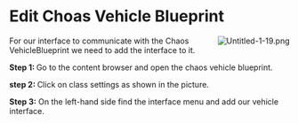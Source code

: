 # Edit Choas Vehicle Blueprint

<p><img style="float: right;" src="https://vertexschool.instructure.com/courses/289/files/18462/preview?verifier=Li9614NrD3WFeGUmHJE87stN0jFTQAiPVmOSYjr9" alt="Untitled-1-19.png" data-api-endpoint="https://vertexschool.instructure.com/api/v1/courses/289/files/18462" data-api-returntype="File">For our interface to communicate with the Chaos VehicleBlueprint we need to add the interface to it.</p>
<p><strong>Step 1: </strong>Go to the content browser and open the chaos vehicle blueprint.</p>
<p><strong>step 2: </strong>Click on class settings as shown in the picture.</p>
<p><strong>Step 3:</strong> On the left-hand side find the interface menu and add our vehicle interface.</p>
